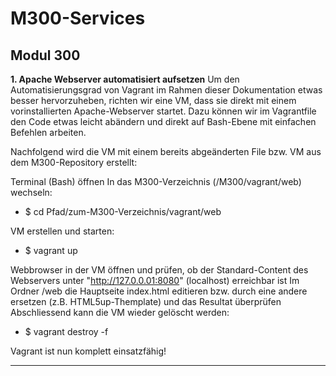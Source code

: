 # M300-Services
Modul 300
---
**1. Apache Webserver automatisiert aufsetzen**
Um den Automatisierungsgrad von Vagrant im Rahmen dieser Dokumentation etwas besser hervorzuheben, richten wir eine VM, dass sie direkt mit einem vorinstallierten Apache-Webserver startet. Dazu können wir im Vagrantfile den Code etwas leicht abändern und direkt auf Bash-Ebene mit einfachen Befehlen arbeiten.

Nachfolgend wird die VM mit einem bereits abgeänderten File bzw. VM aus dem M300-Repository erstellt:

Terminal (Bash) öffnen
In das M300-Verzeichnis (/M300/vagrant/web) wechseln:

 - $ cd Pfad/zum-M300-Verzeichnis/vagrant/web

VM erstellen und starten:

- $ vagrant up

Webbrowser in der VM öffnen und prüfen, ob der Standard-Content des Webservers unter "http://127.0.0.01:8080" (localhost) erreichbar ist
Im Ordner /web die Hauptseite index.html editieren bzw. durch eine andere ersetzen (z.B. HTML5up-Themplate) und das Resultat überprüfen
Abschliessend kann die VM wieder gelöscht werden:

- $ vagrant destroy -f

Vagrant ist nun komplett einsatzfähig!

---
